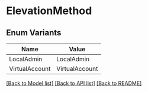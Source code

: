 # ElevationMethod

## Enum Variants

| Name | Value |
|---- | -----|
| LocalAdmin | LocalAdmin |
| VirtualAccount | VirtualAccount |


[[Back to Model list]](../README.md#documentation-for-models) [[Back to API list]](../README.md#documentation-for-api-endpoints) [[Back to README]](../README.md)


